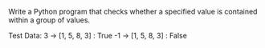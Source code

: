 Write a Python program that checks whether a specified value is contained within a group of values.

Test Data:
3 -> [1, 5, 8, 3] : True
-1 -> [1, 5, 8, 3] : False
